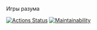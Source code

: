 Игры разума

[![Actions Status](https://github.com/Igorg599/frontend-project-lvl1/workflows/hexlet-check/badge.svg)](https://github.com/Igorg599/frontend-project-lvl1/actions)
[![Maintainability](https://api.codeclimate.com/v1/badges/a99a88d28ad37a79dbf6/maintainability)](https://codeclimate.com/github/codeclimate/codeclimate/maintainability)
